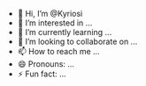 - 👋 Hi, I’m @Kyriosi
- 👀 I’m interested in ...
- 🌱 I’m currently learning ...
- 💞️ I’m looking to collaborate on ...
- 📫 How to reach me ...
- 😄 Pronouns: ...
- ⚡ Fun fact: ...

<!---
Kyriosi/Kyriosi is a ✨ special ✨ repository because its `README.md` (this file) appears on your GitHub profile.
You can click the Preview link to take a look at your changes.
--->
